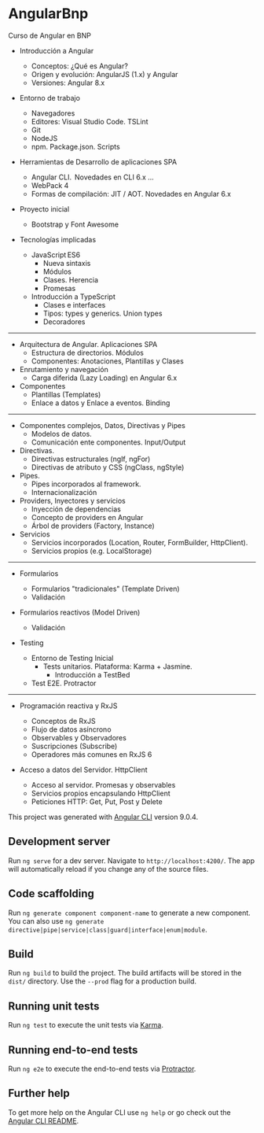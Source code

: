 # AngularBnp

Curso de Angular en BNP


- Introducción a Angular 
    - Conceptos: ¿Qué es Angular? 
    - Origen y evolución: AngularJS (1.x) y Angular         
    - Versiones: Angular 8.x 
- Entorno de trabajo 
    - Navegadores 
    - Editores: Visual Studio Code. TSLint          
    - Git 
    - NodeJS 
    - npm. Package.json. Scripts 
- Herramientas de Desarrollo de aplicaciones SPA 
    - Angular CLI.  Novedades en CLI 6.x ...
    - WebPack 4  
    - Formas de compilación: JIT / AOT. Novedades en Angular 6.x 
- Proyecto inicial 
    - Bootstrap y Font Awesome 

- Tecnologías implicadas 
    - JavaScript ES6 
        - Nueva sintaxis 
        - Módulos 
        - Clases. Herencia   
        - Promesas 
    - Introducción a TypeScript 
        - Clases e interfaces 
        - Tipos: types y generics. Union types 
        - Decoradores 

-----------------------
- Arquitectura de Angular.  Aplicaciones SPA
    - Estructura de directorios. Módulos
    - Componentes: Anotaciones, Plantillas y Clases 
- Enrutamiento y navegación
    -	Carga diferida (Lazy Loading) en Angular 6.x
- Componentes
    - Plantillas (Templates)
    - Enlace a datos y Enlace a eventos.  Binding 

----------------------
- Componentes complejos, Datos, Directivas y Pipes
    - Modelos de datos.
    - Comunicación ente componentes. Input/Output
- Directivas.
    - Directivas estructurales (ngIf, ngFor)
    - Directivas de atributo y CSS (ngClass, ngStyle)
- Pipes. 
    - Pipes incorporados al framework. 
    - Internacionalización
- Providers, Inyectores y servicios
    - Inyección de dependencias
    - Concepto de providers en Angular
    - Árbol de providers (Factory, Instance)
- Servicios
    - Servicios incorporados (Location, Router, FormBuilder, HttpClient).
    - Servicios propios (e.g. LocalStorage)

-----------------------

- Formularios
    - Formularios "tradicionales" (Template Driven)
    - Validación
- Formularios reactivos (Model Driven)
    - Validación

- Testing 
    - Entorno de Testing Inicial
        - Tests unitarios. Plataforma: Karma + Jasmine.
            - Introducción a TestBed
    - Test E2E. Protractor

----------

- Programación reactiva y RxJS 
    - Conceptos de RxJS
    - Flujo de datos asíncrono
    - Observables y Observadores
    - Suscripciones (Subscribe)
    - Operadores más comunes en RxJS 6

- Acceso a datos del Servidor. HttpClient
    - Acceso al servidor. Promesas y observables
    - Servicios propios encapsulando HttpClient
    - Peticiones HTTP: Get, Put, Post y Delete



This project was generated with [Angular CLI](https://github.com/angular/angular-cli) version 9.0.4.

## Development server

Run `ng serve` for a dev server. Navigate to `http://localhost:4200/`. The app will automatically reload if you change any of the source files.

## Code scaffolding

Run `ng generate component component-name` to generate a new component. You can also use `ng generate directive|pipe|service|class|guard|interface|enum|module`.

## Build

Run `ng build` to build the project. The build artifacts will be stored in the `dist/` directory. Use the `--prod` flag for a production build.

## Running unit tests

Run `ng test` to execute the unit tests via [Karma](https://karma-runner.github.io).

## Running end-to-end tests

Run `ng e2e` to execute the end-to-end tests via [Protractor](http://www.protractortest.org/).

## Further help

To get more help on the Angular CLI use `ng help` or go check out the [Angular CLI README](https://github.com/angular/angular-cli/blob/master/README.md).
